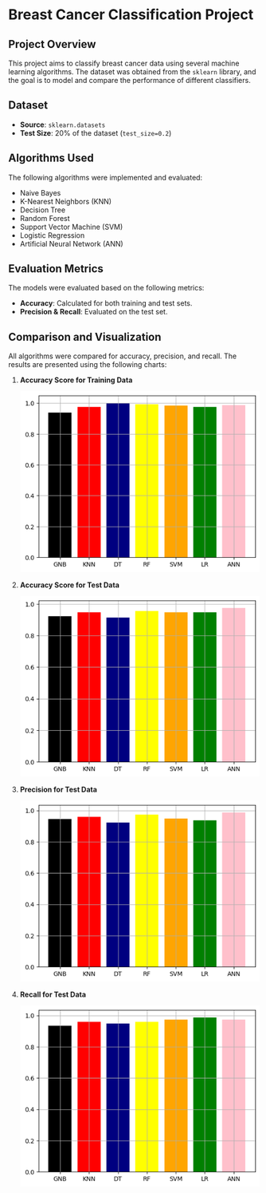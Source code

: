 # Breast Cancer Classification Project

## Project Overview
This project aims to classify breast cancer data using several machine learning algorithms. The dataset was obtained from the `sklearn` library, and the goal is to model and compare the performance of different classifiers.

## Dataset
- **Source**: `sklearn.datasets`
- **Test Size**: 20% of the dataset (`test_size=0.2`)

## Algorithms Used
The following algorithms were implemented and evaluated:
- Naive Bayes
- K-Nearest Neighbors (KNN)
- Decision Tree
- Random Forest
- Support Vector Machine (SVM)
- Logistic Regression
- Artificial Neural Network (ANN)

## Evaluation Metrics
The models were evaluated based on the following metrics:
- **Accuracy**: Calculated for both training and test sets.
- **Precision & Recall**: Evaluated on the test set.

## Comparison and Visualization
All algorithms were compared for accuracy, precision, and recall. The results are presented using the following charts:

1. **Accuracy Score for Training Data**

   ![Train Accuracy Comparison](images/acc_train.png)

2. **Accuracy Score for Test Data**
   
   ![Test Accuracy Comparison](images/acc_test.png)

3. **Precision for Test Data**
   
   ![Precision Comparison](images/p_test.png)

4. **Recall for Test Data**
   
   ![Recall Comparison](images/r_test.png)


